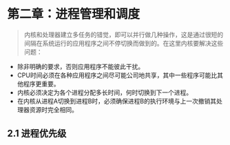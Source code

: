 # 第二章：进程管理和调度
   > 内核和处理器建立多任务的错觉，即可以并行做几种操作，这是通过很短的间隔在系统运行的应用程序之间不停切换而做到的。在这里内核要解决这些问题：
   * 除非明确的要求，否则应用程序不能彼此干扰。
   * CPU时间必须在各种应用程序之间尽可能公司地共享，其中一些程序可能比其他程序更重要。
   * 内核必须决定为各个进程分配多长时间，何时切换到下一个进程。
   * 在内核从进程A切换到进程B时，必须确保进程B的执行环境与上一次撤销其处理器资源时完全相同。
## 2.1 进程优先级
